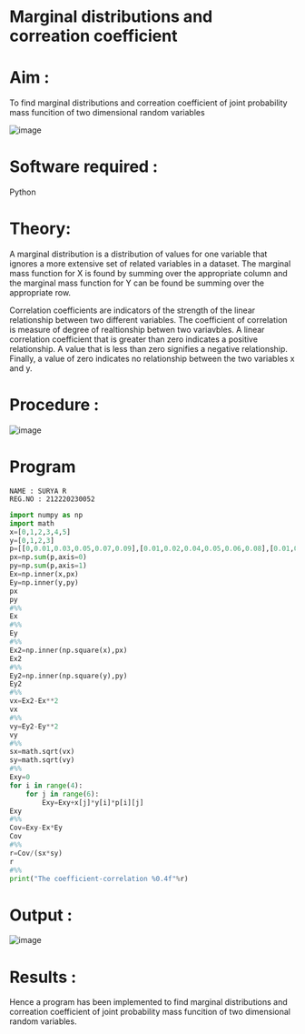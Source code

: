 # Marginal distributions and correation coefficient  

# Aim : 

To find marginal distributions and correation coefficient of joint probability mass funcition of two dimensional random variables

![image](https://user-images.githubusercontent.com/104613195/168222062-bb7dec1f-f115-4669-8b4c-58283af8ccf3.png)

# Software required :  

Python

# Theory:

A marginal distribution is a distribution of values for one variable that ignores a more extensive set of related variables in a dataset.
The marginal mass function for X is found by summing over the appropriate column and the marginal mass function
for Y can be found be summing over the appropriate row.

Correlation coefficients are indicators of the strength of the linear relationship between two different variables. The coefficient of correlation is measure of degree of realtionship betwen two variavbles. A linear correlation coefficient that is greater than zero indicates a positive relationship. A value that is less than zero signifies a negative relationship. Finally, a value of zero indicates no relationship between the two variables x and y.  



# Procedure :
![image](https://user-images.githubusercontent.com/104613195/168220332-09383cb4-a7ac-4526-b547-fc522ca53227.png)



# Program
```
NAME : SURYA R
REG.NO : 212220230052
```
```python
import numpy as np 
import math
x=[0,1,2,3,4,5]
y=[0,1,2,3]
p=[[0,0.01,0.03,0.05,0.07,0.09],[0.01,0.02,0.04,0.05,0.06,0.08],[0.01,0.03,0.05,0.05,0.05,0.06],[0.01,0.02,0.04,0.06,0.06,0.05]]
px=np.sum(p,axis=0)
py=np.sum(p,axis=1)
Ex=np.inner(x,px)
Ey=np.inner(y,py)
px
py
#%%
Ex
#%%
Ey
#%%
Ex2=np.inner(np.square(x),px)
Ex2
#%%
Ey2=np.inner(np.square(y),py)
Ey2
#%%
vx=Ex2-Ex**2
vx
#%%
vy=Ey2-Ey**2
vy
#%%
sx=math.sqrt(vx)
sy=math.sqrt(vy)
#%%
Exy=0
for i in range(4):
    for j in range(6):
        Exy=Exy+x[j]*y[i]*p[i][j]
Exy
#%%
Cov=Exy-Ex*Ey
Cov
#%%
r=Cov/(sx*sy)
r
#%%
print("The coefficient-correlation %0.4f"%r)
```


# Output : 
![image](https://user-images.githubusercontent.com/75236145/168963130-033fe4ec-d05f-4e55-8ac5-fdf3e77c8deb.png)

# Results :
Hence a program has been implemented to find marginal distributions and correation coefficient of joint probability mass funcition of two dimensional random variables.
